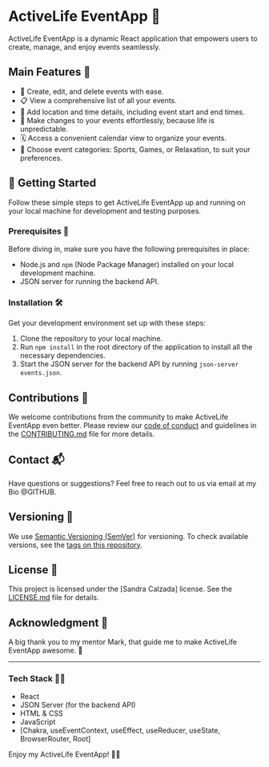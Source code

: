 # ActiveLife EventApp 🎉

ActiveLife EventApp is a dynamic React application that empowers users to create, manage, and enjoy events seamlessly.

## Main Features 🌟

- 📅 Create, edit, and delete events with ease.
- 📋 View a comprehensive list of all your events.
- 📍 Add location and time details, including event start and end times.
- 🔄 Make changes to your events effortlessly, because life is unpredictable.
- 🗓️ Access a convenient calendar view to organize your events.
- 🎯 Choose event categories: Sports, Games, or Relaxation, to suit your preferences.

## 🚀 Getting Started

Follow these simple steps to get ActiveLife EventApp up and running on your local machine for development and testing purposes.

### Prerequisites 📝

Before diving in, make sure you have the following prerequisites in place:

- Node.js and `npm` (Node Package Manager) installed on your local development machine.
- JSON server for running the backend API.

### Installation 🛠️

Get your development environment set up with these steps:

1. Clone the repository to your local machine.
2. Run `npm install` in the root directory of the application to install all the necessary dependencies.
3. Start the JSON server for the backend API by running `json-server events.json`.

## Contributions 🤝

We welcome contributions from the community to make ActiveLife EventApp even better. Please review our [code of conduct](CODE_OF_CONDUCT.md) and guidelines in the [CONTRIBUTING.md](CONTRIBUTING.md) file for more details.

## Contact 📬

Have questions or suggestions? Feel free to reach out to us via email at my Bio @GITHUB.

## Versioning 📌

We use [Semantic Versioning (SemVer)](https://semver.org/) for versioning. To check available versions, see the [tags on this repository](https://github.com/your-username/your-repo/tags).

## License 📄

This project is licensed under the [Sandra Calzada] license. See the [LICENSE.md](LICENSE.md) file for details.

## Acknowledgment 🙏

A big thank you to my mentor Mark, that guide me to make ActiveLife EventApp awesome. 🎈

---

### Tech Stack 👩‍💻

- React
- JSON Server (for the backend API)
- HTML & CSS
- JavaScript
- [Chakra, useEventContext, useEffect, useReducer, useState, BrowserRouter, Root]

Enjoy my ActiveLife EventApp! 🚀🎉
